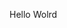 Hello Wolrd



































































































































































































































































































































































































































































































































































































































































































































































































































